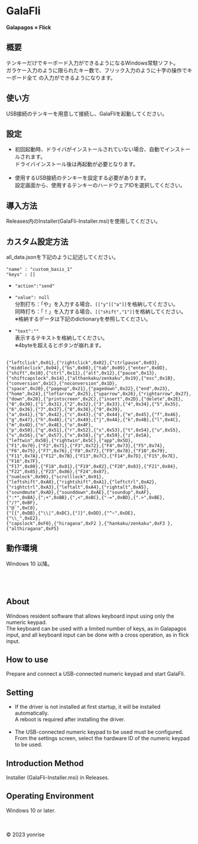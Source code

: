 # GalaFli
**Galapagos × Flick**
## 概要
テンキーだけでキーボード入力ができるようになるWindows常駐ソフト。<br>
ガラケー入力のように限られたキー数で、フリック入力のように十字の操作でキーボード全て
の入力ができるようになります。
## 使い方
USB接続のテンキーを用意して接続し、GalaFliを起動してください。
## 設定
* 初回起動時、ドライバがインストールされていない場合、自動でインストールされます。<br>
ドライバインストール後は再起動が必要となります。<br><br>
* 使用するUSB接続のテンキーを設定する必要があります。<br>
設定画面から、使用するテンキーのハードウェアIDを選択してください。
## 導入方法
Releases内のInstaller(GalaFli-Installer.msi)を使用してください。
## カスタム設定方法
all_data.jsonを下記のように記述してください。<br><br>
` "name" : "custom_basis_1" `<br>
` "keys" : [] `
* ` "action":"send" `<br>
* ` "value": null `<br>
分割打ち：「や」を入力する場合、` [["y"]["a"]] `を格納してください。<br>
同時打ち：「！」を入力する場合、` [["shift","1"]] `を格納してください。<br>
※格納するデータは下記のdictionaryを参照してください。

* ` "text":"" ` <br>
表示するテキストを格納してください。<br>
※4byteを超えるとボタンが崩れます。<br><br>

```csharp:data
{"leftclick",0x01},{"rightclick",0x02},{"ctrlpause",0x03},{"middleclick",0x04},{"bs",0x08},{"tab",0x09},{"enter",0x0D},
{"shift",0x10},{"ctrl",0x11},{"alt",0x12},{"pause",0x13},{"shiftcapslock",0x14},{"althankaku/zenkaku",0x19},{"esc",0x1B},{"conversion",0x1C},{"noconversion",0x1D},
{"space",0x20},{"pageup",0x21},{"pagedown",0x22},{"end",0x23},{"home",0x24},{"leftarrow",0x25},{"uparrow",0x26},{"rightarrow",0x27},{"down",0x28},{"printscreen",0x2C},{"insert",0x2D},{"delete",0x2E},
{"0",0x30},{"1",0x31},{"2",0x32},{"3",0x33},{"4",0x34},{"5",0x35},{"6",0x36},{"7",0x37},{"8",0x38},{"9",0x39},
{"a",0x41},{"b",0x42},{"c",0x43},{"d",0x44},{"e",0x45},{"f",0x46},{"g",0x47},{"h",0x48},{"i",0x49},{"j",0x4A},{"k",0x4B},{"l",0x4C},{"m",0x4D},{"n",0x4E},{"o",0x4F},
{"p",0x50},{"q",0x51},{"r",0x52},{"s",0x53},{"t",0x54},{"u",0x55},{"v",0x56},{"w",0x57},{"x",0x58},{"y",0x59},{"z",0x5A},{"leftwin",0x5B},{"rightwin",0x5C},{"app",0x5D},
{"F1",0x70},{"F2",0x71},{"F3",0x72},{"F4",0x73},{"F5",0x74},{"F6",0x75},{"F7",0x76},{"F8",0x77},{"F9",0x78},{"F10",0x79},{"F11",0x7A},{"F12",0x7B},{"F13",0x7C},{"F14",0x7D},{"F15",0x7E},{"F16",0x7F},
{"F17",0x80},{"F18",0x81},{"F19",0x82},{"F20",0x83},{"F21",0x84},{"F22",0x85},{"F23",0x86},{"F24",0x87},
{"numlock",0x90},{"scrolllock",0x91},
{"leftshift",0xA0},{"rightshift",0xA1},{"leftctrl",0xA2},{"rightctrl",0xA3},{"leftalt",0xA4},{"rightalt",0xA5},{"soundmute",0xAD},{"sounddown",0xAE},{"soundup",0xAF},
{":*",0xBA},{";+",0xBB},{",<",0xBC},{"-=",0xBD},{".>",0xBE},{"/?",0xBF},
{"@`",0xC0},
{"[{",0xDB},{"\\|",0xDC},{"]}",0xDD},{"^~",0xDE},
{"\\_",0xE2},
{"capslock",0xF0},{"hiragana",0xF2 },{"hankaku/zenkaku",0xF3 },{"althiragana",0xF5}
```

## 動作環境
Windows 10 以降。 <br><br><br><br>

## About
Windows resident software that allows keyboard input using only the numeric keypad.<br>
The keyboard can be used with a limited number of keys, as in Galapagos input, and all keyboard input can be done with a cross operation, as in flick input.
## How to use
Prepare and connect a USB-connected numeric keypad and start GalaFli.
## Setting
* If the driver is not installed at first startup, it will be installed automatically.<br>
A reboot is required after installing the driver.<br><br>
* The USB-connected numeric keypad to be used must be configured.<br>
From the settings screen, select the hardware ID of the numeric keypad to be used.
## Introduction Method
Installer (GalaFli-Installer.msi) in Releases.
## Operating Environment
Windows 10 or later.

<br><br>
© 2023 yonrise
